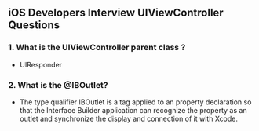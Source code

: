 ## iOS Developers Interview UIViewController Questions

### 1. What is the UIViewController parent class ?
  - UIResponder

### 2. What is the @IBOutlet?
  - The type qualifier IBOutlet is a tag applied to an property declaration so that the Interface Builder application can recognize the property as an outlet and synchronize the display and connection of it with  Xcode.
